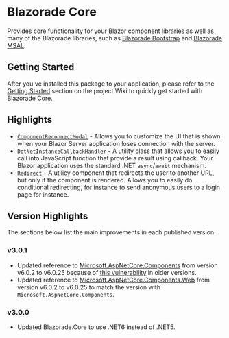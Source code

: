 ﻿# Blazorade Core

Provides core functionality for your Blazor component libraries as well as many of the Blazorade libraries, such as [Blazorade Bootstrap](https://github.com/Blazorade/Blazorade-Bootstrap) and [Blazorade MSAL](https://github.com/Blazorade/Blazorade-MSAL).


## Getting Started

After you've installed this package to your application, please refer to the [Getting Started](https://github.com/Blazorade/Blazorade-Core/wiki#getting-started) section on the project Wiki to quickly get started with Blazorade Core.

## Highlights

- [`ComponentReconnectModal`](https://github.com/Blazorade/Blazorade-Core/wiki/ComponentReconnectModal) - Allows you to customize the UI that is shown when your Blazor Server application loses connection with the server.
- [`DotNetInstanceCallbackHandler`](https://github.com/Blazorade/Blazorade-Core/wiki/DotNetInstanceCallbackHandler) - A utility class that allows you to easily call into JavaScript function that provide a result using  callback. Your Blazor application uses the standard .NET `async`/`await` mechanism.
- [`Redirect`](https://github.com/Blazorade/Blazorade-Core/wiki/Redirect) - A utilicy component that redirects the user to another URL, but only if the component is rendered. Allows you to easily do conditional redirecting, for instance to send anonymous users to a login page for instance.

## Version Highlights

The sections below list the main improvements in each published version.

### v3.0.1

- Updated reference to [Microsoft.AspNetCore.Components](https://www.nuget.org/packages/Microsoft.AspNetCore.Components) from version v6.0.2 to v6.0.25 because of [this vulnerability](https://github.com/advisories/GHSA-3fx3-85r4-8j3w) in older versions.
- Updated reference to [Microsoft.AspNetCore.Components.Web](https://www.nuget.org/packages/Microsoft.AspNetCore.Components.Web) from version v6.0.2 to v6.0.25 to match the version with `Microsoft.AspNetCore.Components`.

### v3.0.0

- Updated Blazorade.Core to use .NET6 instead of .NET5.